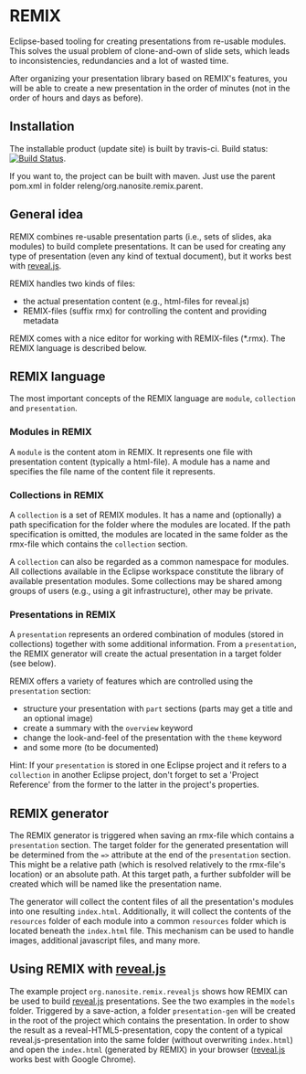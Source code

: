 REMIX
=====

Eclipse-based tooling for creating presentations from re-usable modules.
This solves the usual problem of clone-and-own of slide sets, which leads
to inconsistencies, redundancies and a lot of wasted time.

After organizing your presentation library based on REMIX's features,
you will be able to create a new presentation in the order of minutes
(not in the order of hours and days as before).


## Installation

The installable product (update site) is built by travis-ci.
Build status: [![Build Status](https://travis-ci.org/kbirken/remix.png?branch=master)](https://travis-ci.org/kbirken/remix).

If you want to, the project can be built with maven.
Just use the parent pom.xml in folder releng/org.nanosite.remix.parent.


## General idea

REMIX combines re-usable presentation parts (i.e., sets of slides, aka modules)
to build complete presentations. It can be used for creating any type of presentation
(even any kind of textual document), but it works best with [reveal.js](http://lab.hakim.se/reveal-js/).

REMIX handles two kinds of files:
- the actual presentation content (e.g., html-files for reveal.js)
- REMIX-files (suffix rmx) for controlling the content and providing metadata

REMIX comes with a nice editor for working with REMIX-files (*.rmx).
The REMIX language is described below.


## REMIX language

The most important concepts of the REMIX language are
<code>module</code>, <code>collection</code> and <code>presentation</code>.

### Modules in REMIX

A <code>module</code> is the content atom in REMIX. It represents
one file with presentation content (typically a html-file). A module
has a name and specifies the file name of the content file it represents.


### Collections in REMIX

A <code>collection</code> is a set of REMIX modules. It has a name and
(optionally) a path specification for the folder where the modules are located.
If the path specification is omitted, the modules are located in the same
folder as the rmx-file which contains the <code>collection</code> section.

A <code>collection</code> can also be regarded as a common namespace for 
modules. All collections available in the Eclipse workspace constitute
the library of available presentation modules. Some collections may be shared
among groups of users (e.g., using a git infrastructure), other may be private.


### Presentations in REMIX

A <code>presentation</code> represents an ordered combination of modules
(stored in collections) together with some additional information.
From a <code>presentation</code>, the REMIX generator will create the actual
presentation in a target folder (see below).

REMIX offers a variety of features which are controlled using the 
<code>presentation</code> section:
- structure your presentation with <code>part</code> sections
  (parts may get a title and an optional image)
- create a summary with the <code>overview</code> keyword
- change the look-and-feel of the presentation with the <code>theme</code> keyword
- and some more (to be documented)

Hint: If your <code>presentation</code> is stored in one Eclipse project
and it refers to a <code>collection</code> in another Eclipse project,
don't forget to set a 'Project Reference' from the former to the latter in 
the project's properties.


## REMIX generator

The REMIX generator is triggered when saving an rmx-file which contains
a <code>presentation</code> section. The target folder for the 
generated presentation will be determined from the <code>=></code> attribute
at the end of the <code>presentation</code> section. This might be a relative path
(which is resolved relatively to the rmx-file's location) or an absolute path.
At this target path, a further subfolder will be created which will be named
like the presentation name.

The generator will collect the content files of
all the presentation's modules into one resulting <code>index.html</code>.
Additionally, it will collect the contents of the <code>resources</code>
folder of each module into a common <code>resources</code> folder which is
located beneath the <code>index.html</code> file. This mechanism can be used
to handle images, additional javascript files, and many more.


## Using REMIX with [reveal.js](http://lab.hakim.se/reveal-js/)

The example project <code>org.nanosite.remix.revealjs</code> shows how
REMIX can be used to build [reveal.js](http://lab.hakim.se/reveal-js/)
presentations.
See the two examples in the <code>models</code> folder.
Triggered by a save-action, a folder <code>presentation-gen</code>
will be created in the root of the project which contains the presentation.
In order to show the result as a reveal-HTML5-presentation, copy the
content of a typical reveal.js-presentation into the same folder
(without overwriting <code>index.html</code>) and open
the <code>index.html</code> (generated by REMIX) in your browser
([reveal.js](http://lab.hakim.se/reveal-js/) works best with Google Chrome).

